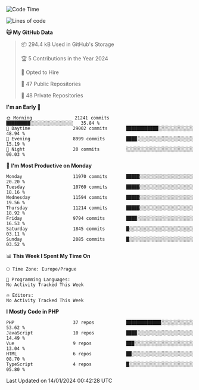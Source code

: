 <!--START_SECTION:waka-->
![Code Time](http://img.shields.io/badge/Code%20Time-1%2C583%20hrs%2058%20mins-blue)

![Lines of code](https://img.shields.io/badge/From%20Hello%20World%20I%27ve%20Written-18.8%20million%20lines%20of%20code-blue)

**🐱 My GitHub Data** 

> 📦 294.4 kB Used in GitHub's Storage 
 > 
> 🏆 5 Contributions in the Year 2024
 > 
> 💼 Opted to Hire
 > 
> 📜 47 Public Repositories 
 > 
> 🔑 48 Private Repositories 
 > 
**I'm an Early 🐤** 

```text
🌞 Morning                21241 commits       █████████░░░░░░░░░░░░░░░░   35.84 % 
🌆 Daytime                29002 commits       ████████████░░░░░░░░░░░░░   48.94 % 
🌃 Evening                8999 commits        ████░░░░░░░░░░░░░░░░░░░░░   15.19 % 
🌙 Night                  20 commits          ░░░░░░░░░░░░░░░░░░░░░░░░░   00.03 % 
```
📅 **I'm Most Productive on Monday** 

```text
Monday                   11970 commits       █████░░░░░░░░░░░░░░░░░░░░   20.20 % 
Tuesday                  10760 commits       █████░░░░░░░░░░░░░░░░░░░░   18.16 % 
Wednesday                11594 commits       █████░░░░░░░░░░░░░░░░░░░░   19.56 % 
Thursday                 11214 commits       █████░░░░░░░░░░░░░░░░░░░░   18.92 % 
Friday                   9794 commits        ████░░░░░░░░░░░░░░░░░░░░░   16.53 % 
Saturday                 1845 commits        █░░░░░░░░░░░░░░░░░░░░░░░░   03.11 % 
Sunday                   2085 commits        █░░░░░░░░░░░░░░░░░░░░░░░░   03.52 % 
```


📊 **This Week I Spent My Time On** 

```text
🕑︎ Time Zone: Europe/Prague

💬 Programming Languages: 
No Activity Tracked This Week

🔥 Editors: 
No Activity Tracked This Week
```

**I Mostly Code in PHP** 

```text
PHP                      37 repos            █████████████░░░░░░░░░░░░   53.62 % 
JavaScript               10 repos            ████░░░░░░░░░░░░░░░░░░░░░   14.49 % 
Vue                      9 repos             ███░░░░░░░░░░░░░░░░░░░░░░   13.04 % 
HTML                     6 repos             ██░░░░░░░░░░░░░░░░░░░░░░░   08.70 % 
TypeScript               4 repos             █░░░░░░░░░░░░░░░░░░░░░░░░   05.80 % 
```




 Last Updated on 14/01/2024 00:42:28 UTC
<!--END_SECTION:waka-->
<!--
**AlexKratky/AlexKratky** is a ✨ _special_ ✨ repository because its `README.md` (this file) appears on your GitHub profile.

Here are some ideas to get you started:

- 🔭 I’m currently working on ...
- 🌱 I’m currently learning ...
- 👯 I’m looking to collaborate on ...
- 🤔 I’m looking for help with ...
- 💬 Ask me about ...
- 📫 How to reach me: ...
- 😄 Pronouns: ...
- ⚡ Fun fact: ...
-->

